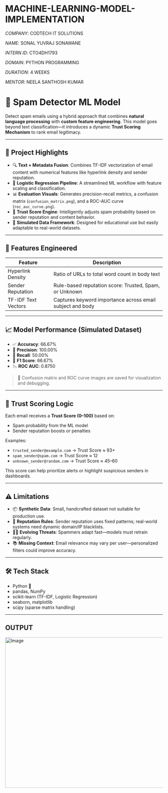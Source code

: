 # MACHINE-LEARNING-MODEL-IMPLEMENTATION

*COMPANY*: CODTECH IT SOLUTIONS

*NAME*: SONAL YUVRAJ SONAWANE

*INTERN ID*: CTO4DH1793

*DOMAIN*: PYTHON PROGRAMMING

*DURATION*: 4 WEEKS

*MENTOR*: NEELA SANTHOSH KUMAR


# 📧 Spam Detector ML Model

Detect spam emails using a hybrid approach that combines **natural language processing** with **custom feature engineering**. This model goes beyond text classification—it introduces a dynamic **Trust Scoring Mechanism** to rank email legitimacy.

---

## 🚀 Project Highlights

- 🔍 **Text + Metadata Fusion**: Combines TF-IDF vectorization of email content with numerical features like hyperlink density and sender reputation.
- 🧠 **Logistic Regression Pipeline**: A streamlined ML workflow with feature scaling and classification.
- 📊 **Evaluation Visuals**: Generates precision-recall metrics, a confusion matrix (`confusion_matrix.png`), and a ROC-AUC curve (`roc_auc_curve.png`).
- 🔐 **Trust Score Engine**: Intelligently adjusts spam probability based on sender reputation and content behavior.
- 🧪 **Simulated Data Framework**: Designed for educational use but easily adaptable to real-world datasets.

---

## 🧩 Features Engineered

| Feature             | Description                                                  |
|---------------------|--------------------------------------------------------------|
| Hyperlink Density   | Ratio of URLs to total word count in body text               |
| Sender Reputation   | Rule-based reputation score: Trusted, Spam, or Unknown       |
| TF-IDF Text Vectors | Captures keyword importance across email subject and body    |

---

## 📈 Model Performance (Simulated Dataset)

- ✅ **Accuracy**: 66.67%
- 🎯 **Precision**: 100.00%
- 🔁 **Recall**: 50.00%
- 📏 **F1 Score**: 66.67%
- 📉 **ROC AUC**: 0.8750

> 📂 Confusion matrix and ROC curve images are saved for visualization and debugging.

---

## 🔐 Trust Scoring Logic

Each email receives a **Trust Score (0–100)** based on:
- Spam probability from the ML model
- Sender reputation boosts or penalties

Examples:
- `trusted_sender@example.com` → Trust Score ≈ 93+
- `spam_sender@spam.com` → Trust Score ≈ 12
- `unknown_sender@random.com` → Trust Score ≈ 45–60

This score can help prioritize alerts or highlight suspicious senders in dashboards.

---

## ⚠️ Limitations

- 📦 **Synthetic Data**: Small, handcrafted dataset not suitable for production use.
- 🔐 **Reputation Rules**: Sender reputation uses fixed patterns; real-world systems need dynamic domain/IP blacklists.
- 🕵️‍♂️ **Evolving Threats**: Spammers adapt fast—models must retrain regularly.
- 📚 **Missing Context**: Email relevance may vary per user—personalized filters could improve accuracy.

---

## 🛠️ Tech Stack

- Python 🐍
- pandas, NumPy
- scikit-learn (TF-IDF, Logistic Regression)
- seaborn, matplotlib
- scipy (sparse matrix handling)

---

## OUTPUT

<img width="640" height="480" alt="Image" src="https://github.com/user-attachments/assets/bc96c247-41a3-4aab-845f-5701f39c4238" />
